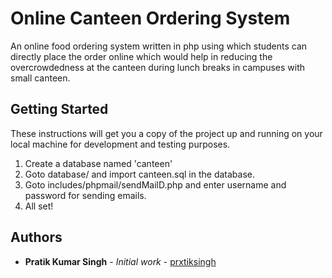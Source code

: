 # Online Canteen Ordering System

An online food ordering system written in php using which students can directly place the order online which would help in reducing the overcrowdedness at the canteen during lunch breaks in campuses with small canteen.

## Getting Started

These instructions will get you a copy of the project up and running on your local machine for development and testing purposes.<br>
1. Create a database named 'canteen' <br>
2. Goto database/ and import canteen.sql in the database.<br>
3. Goto includes/phpmail/sendMailD.php and enter username and password for sending emails.<br>
4. All set!<br>

## Authors

* **Pratik Kumar Singh** - *Initial work* - [prxtiksingh](https://github.com/prxtiksingh)
